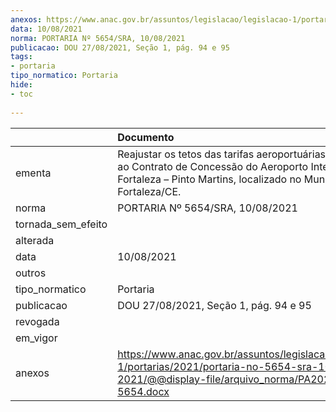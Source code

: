 ```yaml
---
anexos: https://www.anac.gov.br/assuntos/legislacao/legislacao-1/portarias/2021/portaria-no-5654-sra-10-08-2021/@@display-file/arquivo_norma/PA2021-5654.docx
data: 10/08/2021
norma: PORTARIA Nº 5654/SRA, 10/08/2021
publicacao: DOU 27/08/2021, Seção 1, pág. 94 e 95
tags:
- portaria
tipo_normatico: Portaria
hide: 
- toc 
 
---
```


|                    | Documento                                                                                                                                                                           |
|:-------------------|:------------------------------------------------------------------------------------------------------------------------------------------------------------------------------------|
| ementa             | Reajustar os tetos das tarifas aeroportuárias aplicáveis ao Contrato de Concessão do Aeroporto Internacional de Fortaleza – Pinto Martins, localizado no Município de Fortaleza/CE. |
| norma              | PORTARIA Nº 5654/SRA, 10/08/2021                                                                                                                                                    |
| tornada_sem_efeito |                                                                                                                                                                                     |
| alterada           |                                                                                                                                                                                     |
| data               | 10/08/2021                                                                                                                                                                          |
| outros             |                                                                                                                                                                                     |
| tipo_normatico     | Portaria                                                                                                                                                                            |
| publicacao         | DOU 27/08/2021, Seção 1, pág. 94 e 95                                                                                                                                               |
| revogada           |                                                                                                                                                                                     |
| em_vigor           |                                                                                                                                                                                     |
| anexos             | https://www.anac.gov.br/assuntos/legislacao/legislacao-1/portarias/2021/portaria-no-5654-sra-10-08-2021/@@display-file/arquivo_norma/PA2021-5654.docx                               |